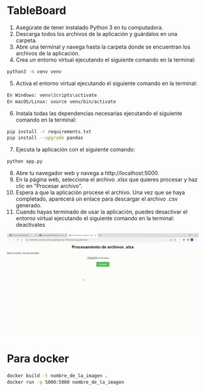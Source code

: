 # TableBoard

1. Asegúrate de tener instalado Python 3 en tu computadora.
2. Descarga todos los archivos de la aplicación y guárdalos en una carpeta.
3. Abre una terminal y navega hasta la carpeta donde se encuentran los archivos de la aplicación.
4. Crea un entorno virtual ejecutando el siguiente comando en la terminal: 
```bash 
python3 -m venv venv 
```    
5. Activa el entorno virtual ejecutando el siguiente comando en la terminal:
```bash 
En Windows: venv\Scripts\activate
En macOS/Linux: source venv/bin/activate
```    
6. Instala todas las dependencias necesarias ejecutando el siguiente comando en la terminal: 
```bash 
pip install -r requirements.txt 
pip install --upgrade pandas
```   
7. Ejecuta la aplicación con el siguiente comando: 
```bash
python app.py
``` 
8. Abre tu navegador web y navega a http://localhost:5000.
9. En la página web, selecciona el archivo .xlsx que quieres procesar y haz clic en "Procesar archivo".
10. Espera a que la aplicación procese el archivo. Una vez que se haya completado, aparecerá un enlace para descargar el archivo .csv generado.
11. Cuando hayas terminado de usar la aplicación, puedes desactivar el entorno virtual ejecutando el siguiente comando en la terminal: deactivates

![Demo](Demo.gif)

# Para docker
```bash
docker build -t nombre_de_la_imagen .
docker run -p 5000:5000 nombre_de_la_imagen
``` 
